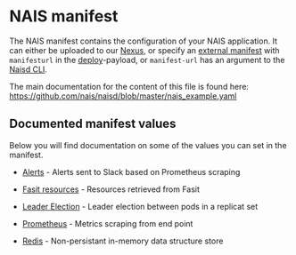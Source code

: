 NAIS manifest
=============

The NAIS manifest contains the configuration of your NAIS application. It can either be uploaded to our [Nexus](/documentation/dev-guide/nexus.md), or specify an [external manifest](dev-guide/naisd.md#external-or-non-default-manifest-address) with `manifesturl` in the [deploy](/documentation/dev-guide/naisd.md#deploy)-payload, or `manifest-url` has an argument to the [Naisd CLI](https://github.com/nais/naisd#nais-cli).

The main documentation for the content of this file is found here: https://github.com/nais/naisd/blob/master/nais_example.yaml


## Documented manifest values

Below you will find documentation on some of the values you can set in the manifest.

* [Alerts](/documentation/contracts/alerts.md) - Alerts sent to Slack based on Prometheus scraping

* [Fasit resources](/documentation/contracts/fasit_resources.md) - Resources retrieved from Fasit

* [Leader Election](/documentation/services/leader_election.md) - Leader election between pods in a replicat set

* [Prometheus](/documentation/contracts/metrics.md) - Metrics scraping from end point

* [Redis](/documentation/services/redis.md) - Non-persistant in-memory data structure store
